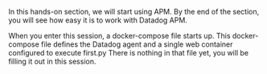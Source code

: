 In this hands-on section, we will start using APM. By the end of the section, you will see how easy it is to work with Datadog APM.

When you enter this session, a docker-compose file starts up. This docker-compose file defines the Datadog agent and a single web container configured to execute first.py There is nothing in that file yet, you will be filling it out in this session.
